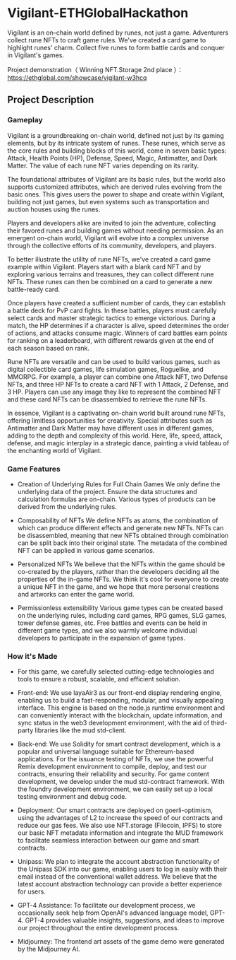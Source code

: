 # Vigilant-ETHGlobalHackathon


Vigilant is an on-chain world defined by runes, not just a game. Adventurers collect rune NFTs to craft game rules. We've created a card game to highlight runes' charm. Collect five runes to form battle cards and conquer in Vigilant's games.

Project demonstration（ Winning NFT.Storage 2nd place ）：
https://ethglobal.com/showcase/vigilant-w3hcq


## Project Description 

### Gameplay

Vigilant is a groundbreaking on-chain world, defined not just by its gaming elements, but by its intricate system of runes. These runes, which serve as the core rules and building blocks of this world, come in seven basic types: Attack, Health Points (HP), Defense, Speed, Magic, Antimatter, and Dark Matter. The value of each rune NFT varies depending on its rarity.

The foundational attributes of Vigilant are its basic rules, but the world also supports customized attributes, which are derived rules evolving from the basic ones. This gives users the power to shape and create within Vigilant, building not just games, but even systems such as transportation and auction houses using the runes.

Players and developers alike are invited to join the adventure, collecting their favored runes and building games without needing permission. As an emergent on-chain world, Vigilant will evolve into a complex universe through the collective efforts of its community, developers, and players.

To better illustrate the utility of rune NFTs, we've created a card game example within Vigilant. Players start with a blank card NFT and by exploring various terrains and treasures, they can collect different rune NFTs. These runes can then be combined on a card to generate a new battle-ready card.

Once players have created a sufficient number of cards, they can establish a battle deck for PvP card fights. In these battles, players must carefully select cards and master strategic tactics to emerge victorious. During a match, the HP determines if a character is alive, speed determines the order of actions, and attacks consume magic. Winners of card battles earn points for ranking on a leaderboard, with different rewards given at the end of each season based on rank.

Rune NFTs are versatile and can be used to build various games, such as digital collectible card games, life simulation games, Roguelike, and MMORPG. For example, a player can combine one Attack NFT, two Defense NFTs, and three HP NFTs to create a card NFT with 1 Attack, 2 Defense, and 3 HP. Players can use any image they like to represent the combined NFT and these card NFTs can be disassembled to retrieve the rune NFTs.

In essence, Vigilant is a captivating on-chain world built around rune NFTs, offering limitless opportunities for creativity. Special attributes such as Antimatter and Dark Matter may have different uses in different games, adding to the depth and complexity of this world. Here, life, speed, attack, defense, and magic interplay in a strategic dance, painting a vivid tableau of the enchanting world of Vigilant.

### Game Features

- Creation of Underlying Rules for Full Chain Games We only define the underlying data of the project. Ensure the data structures and calculation formulas are on-chain. Various types of products can be derived from the underlying rules.


- Composability of NFTs We define NFTs as atoms, the combination of which can produce different effects and generate new NFTs. NFTs can be disassembled, meaning that new NFTs obtained through combination can be split back into their original state. The metadata of the combined NFT can be applied in various game scenarios.


- Personalized NFTs We believe that the NFTs within the game should be co-created by the players, rather than the developers deciding all the properties of the in-game NFTs. We think it's cool for everyone to create a unique NFT in the game, and we hope that more personal creations and artworks can enter the game world.


- Permissionless extensibility Various game types can be created based on the underlying rules, including card games, RPG games, SLG games, tower defense games, etc. Free battles and events can be held in different game types, and we also warmly welcome individual developers to participate in the expansion of game types.

### How it's Made
- For this game, we carefully selected cutting-edge technologies and tools to ensure a robust, scalable, and efficient solution.


- Front-end: We use layaAir3 as our front-end display rendering engine, enabling us to build a fast-responding, modular, and visually appealing interface. This engine is based on the node.js runtime environment and can conveniently interact with the blockchain, update information, and sync status in the web3 development environment, with the aid of third-party libraries like the mud std-client.


- Back-end: We use Solidity for smart contract development, which is a popular and universal language suitable for Ethereum-based applications. For the issuance testing of NFTs, we use the powerful Remix development environment to compile, deploy, and test our contracts, ensuring their reliability and security. For game content development, we develop under the mud std-contract framework. With the foundry development environment, we can easily set up a local testing environment and debug code.


- Deployment: Our smart contracts are deployed on goerli-optimism, using the advantages of L2 to increase the speed of our contracts and reduce our gas fees. We also use NFT.storage (Filecoin, IPFS) to store our basic NFT metadata information and integrate the MUD framework to facilitate seamless interaction between our game and smart contracts.


- Unipass: We plan to integrate the account abstraction functionality of the Unipass SDK into our game, enabling users to log in easily with their email instead of the conventional wallet address. We believe that the latest account abstraction technology can provide a better experience for users.


- GPT-4 Assistance: To facilitate our development process, we occasionally seek help from OpenAI's advanced language model, GPT-4. GPT-4 provides valuable insights, suggestions, and ideas to improve our project throughout the entire development process.


- Midjourney: The frontend art assets of the game demo were generated by the Midjourney AI.
